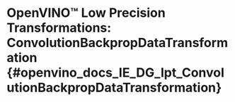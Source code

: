 # OpenVINO™ Low Precision Transformations: ConvolutionBackpropDataTransformation {#openvino_docs_IE_DG_lpt_ConvolutionBackpropDataTransformation}
